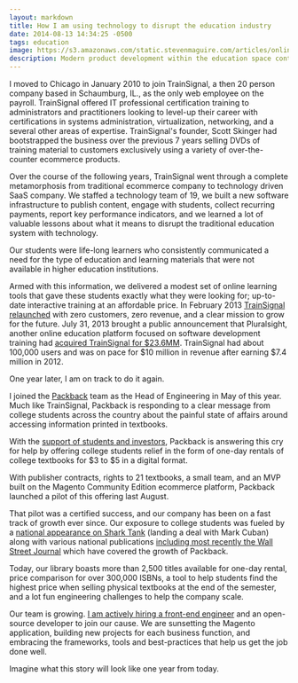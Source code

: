 ```yaml
---
layout: markdown
title: How I am using technology to disrupt the education industry
date: 2014-08-13 14:34:25 -0500
tags: education
image: https://s3.amazonaws.com/static.stevenmaguire.com/articles/online-education.jpg
description: Modern product development within the education space continues to be a good bet.
---
```


I moved to Chicago in January 2010 to join TrainSignal, a then 20 person company based in Schaumburg, IL., as the only web employee on the payroll. TrainSignal offered IT professional certification training to administrators and practitioners looking to level-up their career with certifications in systems administration, virtualization, networking, and a several other areas of expertise. TrainSignal's founder, Scott Skinger had bootstrapped the business over the previous 7 years selling DVDs of training material to customers exclusively using a variety of over-the-counter ecommerce products.

Over the course of the following years, TrainSignal went through a complete metamorphosis from traditional ecommerce company to technology driven SaaS company. We staffed a technology team of 19, we built a new software infrastructure to publish content, engage with students, collect recurring payments, report key performance indicators, and we learned a lot of valuable lessons about what it means to disrupt the traditional education system with technology.

Our students were life-long learners who consistently communicated a need for the type of education and learning materials that were not available in higher education institutions.

Armed with this information, we delivered a modest set of online learning tools that gave these students exactly what they were looking for; up-to-date interactive training at an affordable price. In February 2013 [TrainSignal relaunched](http://finance.yahoo.com/news/trainsignal-launches-unlimited-demand-training-150000410.html) with zero customers, zero revenue, and a clear mission to grow for the future. July 31, 2013 brought a public announcement that Pluralsight, another online education platform focused on software development training had [acquired TrainSignal for $23.6MM](http://www.builtinchicago.org/blog/it-educator-trainsignal-acquired-pluralsight-eight-figure-deal). TrainSignal had about 100,000 users and was on pace for $10 million in revenue after earning $7.4 million in 2012.

One year later, I am on track to do it again.

I joined the [Packback](http://www.packbackbooks.com/) team as the Head of Engineering in May of this year. Much like TrainSignal, Packback is responding to a clear message from college students across the country about the painful state of affairs around accessing information printed in textbooks.

With the [support of students and investors](http://www.builtinchicago.org/blog/etextbook-platform-packback-closes-1m-round-local-angels-and-mark-cuban), Packback is answering this cry for help by offering college students relief in the form of one-day rentals of college textbooks for $3 to $5 in a digital format.

With publisher contracts, rights to 21 textbooks, a small team, and an MVP built on the Magento Community Edition ecommerce platform, Packback launched a pilot of this offering last August.

That pilot was a certified success, and our company has been on a fast track of growth ever since. Our exposure to college students was fueled by a [national appearance on Shark Tank](http://www.usatoday.com/story/tech/personal/2014/03/21/packback-textbook-startup-goes-on-shark-tank/6685545/) (landing a deal with Mark Cuban) along with various national publications [including most recently the Wall Street Journal](http://blogs.wsj.com/venturecapital/2014/08/12/after-shark-tank-packback-seeded-for-pay-per-view-e-textbook-rentals/) which have covered the growth of Packback.

Today, our library boasts more than 2,500 titles available for one-day rental, price comparison for over 300,000 ISBNs, a tool to help students find the highest price when selling physical textbooks at the end of the semester, and a lot fun engineering challenges to help the company scale.

Our team is growing. [I am actively hiring a front-end engineer](http://www.builtinchicago.org/job/front-end-engineer-9) and an open-source developer to join our cause. We are sunsetting the Magento application, building new projects for each business function, and embracing the frameworks, tools and best-practices that help us get the job done well.

Imagine what this story will look like one year from today.
